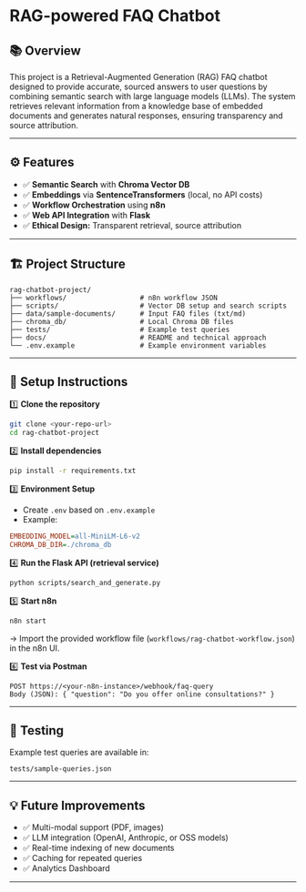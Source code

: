 # RAG-powered FAQ Chatbot

## 📚 Overview

This project is a Retrieval-Augmented Generation (RAG) FAQ chatbot designed to provide accurate, sourced answers to user questions by combining semantic search with large language models (LLMs). The system retrieves relevant information from a knowledge base of embedded documents and generates natural responses, ensuring transparency and source attribution.


---

## ⚙️ Features

* ✅ **Semantic Search** with **Chroma Vector DB**
* ✅ **Embeddings** via **SentenceTransformers** (local, no API costs)
* ✅ **Workflow Orchestration** using **n8n**
* ✅ **Web API Integration** with **Flask**
* ✅ **Ethical Design:** Transparent retrieval, source attribution

---

## 🏗️ Project Structure

```
rag-chatbot-project/
├── workflows/                  # n8n workflow JSON
├── scripts/                    # Vector DB setup and search scripts
├── data/sample-documents/      # Input FAQ files (txt/md)
├── chroma_db/                  # Local Chroma DB files
├── tests/                      # Example test queries
├── docs/                       # README and technical approach
└── .env.example                # Example environment variables
```

---

## 🚀 Setup Instructions

1️⃣ **Clone the repository**

```bash
git clone <your-repo-url>
cd rag-chatbot-project
```

2️⃣ **Install dependencies**

```bash
pip install -r requirements.txt
```

3️⃣ **Environment Setup**

* Create `.env` based on `.env.example`
* Example:

```ini
EMBEDDING_MODEL=all-MiniLM-L6-v2
CHROMA_DB_DIR=./chroma_db
```

4️⃣ **Run the Flask API (retrieval service)**

```bash
python scripts/search_and_generate.py
```

5️⃣ **Start n8n**

```bash
n8n start
```

→ Import the provided workflow file (`workflows/rag-chatbot-workflow.json`) in the n8n UI.

6️⃣ **Test via Postman**

```http
POST https://<your-n8n-instance>/webhook/faq-query
Body (JSON): { "question": "Do you offer online consultations?" }
```

---

## 🧪 Testing

Example test queries are available in:

```
tests/sample-queries.json
```

---

## 💡 Future Improvements

* ✅ Multi-modal support (PDF, images)
* ✅ LLM integration (OpenAI, Anthropic, or OSS models)
* ✅ Real-time indexing of new documents
* ✅ Caching for repeated queries
* ✅ Analytics Dashboard

---


